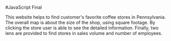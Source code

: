 #JavaScript Final

This website helps to find customer's favorite coffee stores in Pennsylvania. The overall map is about the size of the shop, using square footage. By clicking the store user is able to see the detailed information. Finally, two lens are provided to find stores in sales volume and number of employees.
